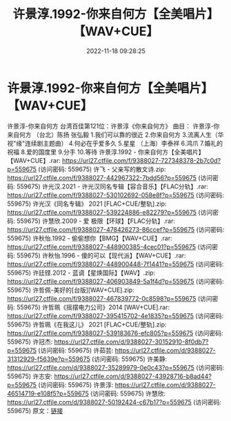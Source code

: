 ﻿---
title: 许景淳.1992-你来自何方【全美唱片】【WAV+CUE】
date: 2022-11-18 09:28:25
categories: WAV车载音乐、镜像
tags: 华语中文
---
# 许景淳.1992-你来自何方【全美唱片】【WAV+CUE】

许景淳-你来自何方
台湾百佳第121位：许景淳《你来自何方》
曲目：
许景淳-你来自何方
（台北）陈扬 张弘毅
1.我们可以靠的很近
2.你来自何方
3.流离人生（华视"缘"连续剧主题曲）
4.何必在乎爱多久
5.星星
（上海）李泰祥
6.鸿爪
7.婚礼的祝福
8.爱的国度里
9.分手
10.等待
许景淳.1992 - 你来自何方【全美唱片】【WAV+CUE】.rar: https://url27.ctfile.com/f/9388027-727348378-2b7c0d?p=559675
(访问密码: 559675)
许飞 - 父亲写的散文诗.zip: https://url27.ctfile.com/f/9388027-442967322-7bdd56?p=559675
(访问密码: 559675)
许光汉.2021 - 许光汉同名专辑【容合音乐】【FLAC分轨】.rar: https://url27.ctfile.com/f/9388027-530102692-058e8f?p=559675
(访问密码: 559675)
许光汉《同名专辑》 2021 [FLAC+CUE/整轨].zip: https://url27.ctfile.com/f/9388027-539224886-e82279?p=559675
(访问密码: 559675)
许慧欣.2009 - 爱 极限【环球】【FLAC分轨】.rar: https://url27.ctfile.com/f/9388027-478426273-86ccef?p=559675
(访问密码: 559675)
许秋怡.1992 - 偷偷想你【BMG】【WAV+CUE】.rar: https://url27.ctfile.com/f/9388027-448900385-4cec01?p=559675
(访问密码: 559675)
许秋怡.1996 - 傻的可以【现代派】【WAV+CUE】.rar: https://url27.ctfile.com/f/9388027-448900448-7f1441?p=559675
(访问密码: 559675)
许廷铿.2012 - 蓝调【星焕国际】【WAV】.zip: https://url27.ctfile.com/f/9388027-406903849-5a1f4d?p=559675
(访问密码: 559675)
许哲佩-美好的[台版][WAV+CUE].zip: https://url27.ctfile.com/f/9388027-467839772-0c8598?p=559675
(访问密码: 559675)
许哲珮《摇摆电力公司》2014 [WAV+CUE].rar: https://url27.ctfile.com/f/9388027-395415702-4e1835?p=559675
(访问密码: 559675)
许哲珮《在我这儿》 2021 [FLAC+CUE/整轨].zip: https://url27.ctfile.com/f/9388027-539183676-efc805?p=559675
(访问密码: 559675)
许冠杰: https://url27.ctfile.com/d/9388027-30152910-8f0db7?p=559675
(访问密码: 559675)
许茹芸: https://url27.ctfile.com/d/9388027-31312929-f5639e?p=559675
(访问密码: 559675)
许美静: https://url27.ctfile.com/d/9388027-35289979-0e0c43?p=559675
(访问密码: 559675)
许志安: https://url27.ctfile.com/d/9388027-43928716-b8ad44?p=559675
(访问密码: 559675)
许景淳: https://url27.ctfile.com/d/9388027-46514719-e108f5?p=559675
(访问密码: 559675)
许慧欣: https://url27.ctfile.com/d/9388027-50192424-c67b17?p=559675
(访问密码: 559675)
原文：[链接](https://blog.sina.com.cn/s/blog_1647c7e76010310aq.html)